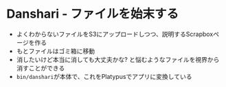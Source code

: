 <h1>Danshari - ファイルを始末する</h1>

<ul>
  <li>よくわからないファイルをS3にアップロードしつつ、説明するScrapboxページを作る</li>
  <li>もとファイルはゴミ箱に移動</li>
  <li>消したいけど本当に消しても大丈夫かな? と悩むようなファイルを視界から消すことができる</li>
  <li><code>bin/danshari</code>が本体で、これをPlatypusでアプリに変換している</li>
</ul>
